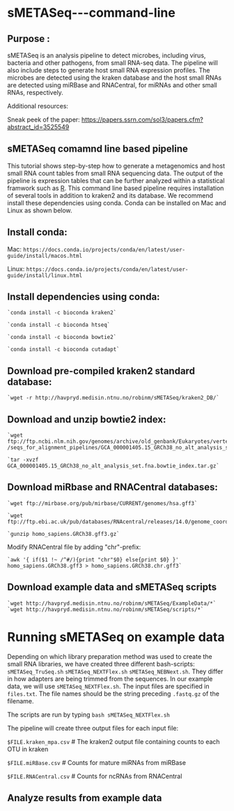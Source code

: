 # sMETASeq---command-line

## Purpose :

sMETASeq is an analysis pipeline to detect microbes, including virus, bacteria and other pathogens, from small RNA-seq data. The pipeline will also include steps to generate host small RNA expression profiles. The microbes are detected using the kraken database and the host small RNAs are detected using miRBase and RNACentral, for miRNAs and other small RNAs, respectively. 

Additional resources:

Sneak peek of the paper: https://papers.ssrn.com/sol3/papers.cfm?abstract_id=3525549

##  sMETASeq comamnd line based pipeline 

This tutorial shows step-by-step how to generate a metagenomics and host small RNA count tables from small RNA sequencing data. The output of the pipeline is expression tables that can be further analyzed within a statistical framwork such as [R](https://www.r-project.org/). This command line based pipeline requires installation of several tools in addition to kraken2 and its database. We recommend install these dependencies using conda. Conda can be installed on Mac and Linux as shown below. 


## Install conda: 

Mac:
    `https://docs.conda.io/projects/conda/en/latest/user-guide/install/macos.html`

Linux:
    `https://docs.conda.io/projects/conda/en/latest/user-guide/install/linux.html`

## Install dependencies using conda:

    `conda install -c bioconda kraken2`

    `conda install -c bioconda htseq`

    `conda install -c bioconda bowtie2`

    `conda install -c bioconda cutadapt`



## Download pre-compiled kraken2 standard database:

    `wget -r http://havpryd.medisin.ntnu.no/robinm/sMETASeq/kraken2_DB/`


## Download and unzip bowtie2 index:

    `wget ftp://ftp.ncbi.nlm.nih.gov/genomes/archive/old_genbank/Eukaryotes/vertebrates_mammals/Homo_sapiens/GRCh38.  /seqs_for_alignment_pipelines/GCA_000001405.15_GRCh38_no_alt_analysis_set.fna.bowtie_index.tar.gz`

    `tar -xvzf GCA_000001405.15_GRCh38_no_alt_analysis_set.fna.bowtie_index.tar.gz`

## Download miRbase and RNACentral databases: 

    `wget ftp://mirbase.org/pub/mirbase/CURRENT/genomes/hsa.gff3`

    `wget ftp://ftp.ebi.ac.uk/pub/databases/RNAcentral/releases/14.0/genome_coordinates/gff3/homo_sapiens.GRCh38.gff3.gz`

    `gunzip homo_sapiens.GRCh38.gff3.gz`

Modify RNACentral file by adding "chr"-prefix:

    `awk '{ if($1 !~ /^#/){print "chr"$0} else{print $0} }' homo_sapiens.GRCh38.gff3 > homo_sapiens.GRCh38.chr.gff3`


## Download example data and sMETASeq scripts

    `wget http://havpryd.medisin.ntnu.no/robinm/sMETASeq/ExampleData/*`
    `wget http://havpryd.medisin.ntnu.no/robinm/sMETASeq/scripts/*`


# Running sMETASeq on example data 

Depending on which library preparation method was used to create the small RNA libraries, we have created three different bash-scripts:  `sMETASeq_TruSeq.sh` `sMETASeq_NEXTFlex.sh` `sMETASeq_NEBNext.sh`. They differ in how adapters are being trimmed from the sequences. In our example data, we will use `sMETASeq_NEXTFlex.sh`.
The input files are specified in `files.txt`. The file names should be the string preceding `.fastq.gz` of the filename. 

The scripts are run by typing `bash sMETASeq_NEXTFlex.sh`

The pipeline will create three output files for each input file:

`$FILE.kraken_mpa.csv` # The kraken2 output file containing counts to each OTU in kraken

`$FILE.miRBase.csv` # Counts for mature miRNAs from miRBase

`$FILE.RNACentral.csv` # Counts for ncRNAs from RNACentral


## Analyze results from example data 




